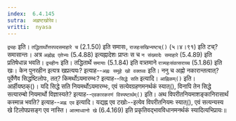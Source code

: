 ```yaml
---
index:  6.4.145
sutra:  अह्नष्टखोरेव।
vritti:  nyasa
---
```


`द्व्यहः` इति। `तद्धितार्थोत्तरपदसमाहारे च` (2.1.50) इति समासः, `राजहःसखिभ्यष्टच्()` (५।४।९१) इति टच्? समासान्तः। अत्र `अह्नोह्न एतेभ्यः` (5.4.88) इत्यह्नादेशः प्राप्तः स च `न संख्यादेः समाहारे` (5.4.89) इति प्रतिषेधान्न भवति। `द्व्यहीनः` इति। तद्धितार्थे `समायाः` (5.1.84) इति वत्र्तमाने `रात्र्यहःसंवत्सराच्च` (5.1.86) इति खः। 
केन पुनरहीन इत्यत्र खप्रत्ययः? इत्याह--`अह्नः समूहे खो वक्तव्वः` इति। ननु च अह्नो नकारान्तत्वात्? पूर्वेणैव सिद्धष्टिलोपः, तत्? किमर्थोऽयमारम्भः? इत्याह--`सिद्धे सति` इत्यादि। `आह्निकम्()` इति। आर्हीयष्ठक्()। यदि सिद्धे सति नियमर्थोऽयमारम्भः, एवं सत्येवग्रहणमनर्थकं स्यात्(), विनापि तेन सिद्धे सत्यारम्बो नियमार्थो विज्ञास्यते? इत्याह--`एवकारकरणं विस्पष्टार्थम्()` इति। अथ विपरीतनियमाशङ्कानिरासार्थं कस्मान्न भवति? इत्याह--`अह्न एव` इत्यादि। यद्यह्न एव टखोः--इत्येव विपरीतनियमः स्यात्(), एवं सत्यन्यस्य खे टिलोपप्रसङ्ग एव नास्ति। `आत्माध्वानो खे` (6.4.169) इति प्रकृतिवद्भावविधानमनर्थकं स्यादित्यभिप्रायः॥
